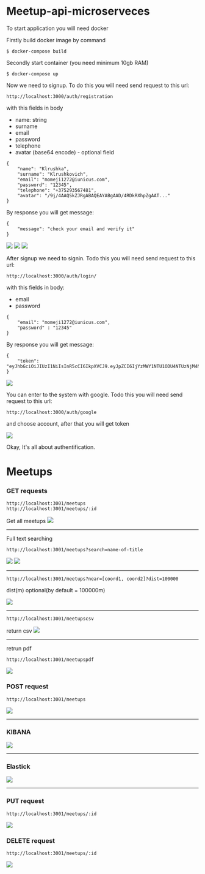 # Meetup-api-microserveces

To start application you will need docker

Firstly build docker image by command

```
$ docker-compose build
```

Secondly start container (you need minimum 10gb RAM)

```
$ docker-compose up
```

Now we need to signup. To do this you will need send request to this url:

```
http://localhost:3000/auth/registration
```

with this fields in body

-   name: string
-   surname
-   email
-   password
-   telephone
-   avatar (base64 encode) - optional field

```
{
    "name": "Klrushka",
    "surname": "Klrushkovich",
    "email": "momeji1272@iunicus.com",
    "password": "12345",
    "telephone": "+375293567481",
    "avatar": "/9j/4AAQSkZJRgABAQEAYABgAAD/4RDkRXhpZgAAT..."
}
```

By response you will get message:

```
{
    "message": "check your email and verify it"
}
```

![](images/mailVerification1.jpg)
![](images/mailVerification2.jpg)
![](images/mailVerification3.jpg)

After signup we need to signin. Todo this you will need send request to this url:

```
http://localhost:3000/auth/login/
```

with this fields in body:

- email
- password

```
{
    "email": "momeji1272@iunicus.com",
    "password" : "12345"
}
```
By response you will get message:

```
{
    "token": "eyJhbGciOiJIUzI1NiIsInR5cCI6IkpXVCJ9.eyJpZCI6IjYzMWY1NTU1ODU4NTUzNjM4NWVjMzgyNCIsInJvbGVzIjpbInVzZXIiXSwiaWF0IjoxNjYyOTk4NzU5LCJleHAiOjE2NjMwODUxNTl9.L59792IkWsLTryhZlpnzi4hSBD4IhJUJJe34Xs_K7KQ"
}
```
![](images/login.jpg)

You can enter to the system with google. Todo this you will need send request to this url:
```
http://localhost:3000/auth/google
```
and choose account, after that you will get token

![](images/googleLogin.jpg)

Okay, It's all about authentification.

# Meetups

### GET requests

```
http://localhost:3001/meetups
http://localhost:3001/meetups/:id
```
Get all meetups
![](images/getAllMeetups.jpg)
<hr>


Full text searching 
```
http://localhost:3001/meetups?search=name-of-title
```
![](images/es.jpg)
![](images/es1.jpg)
<hr>

```
http://localhost:3001/meetups?near=[coord1, coord2]?dist=100000
```

dist(m) optional(by default = 100000m)

![](images/dist.jpg)

<hr>

```
http://localhost:3001/meetupscsv
```

return csv
![](images/csv.jpg)

<hr>

retrun pdf
```
http://localhost:3001/meetupspdf
```
![](images/pdf.jpg)


### POST request

```
http://localhost:3001/meetups
```
![](images/post.jpg)

<hr>

### KIBANA

![](images/kibana.jpg)


<hr>

### Elastick

![](images/ess.jpg)

<hr>

### PUT request

```
http://localhost:3001/meetups/:id
```
![](images/put.jpg)

### DELETE request

```
http://localhost:3001/meetups/:id
```
![](images/delete.jpg)